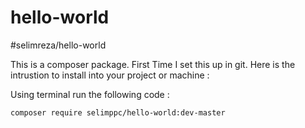 # hello-world
#selimreza/hello-world

This is a composer package. First Time I set this up in git. Here is the intrustion to install into your project or machine : 

Using terminal run the following code :

`composer require selimppc/hello-world:dev-master`
